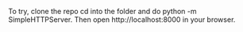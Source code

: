 To try, clone the repo cd into the folder and do python -m SimpleHTTPServer. Then open http://localhost:8000 in your browser.